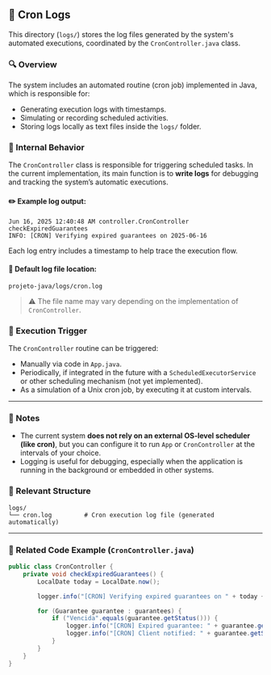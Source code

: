 ## 📑 Cron Logs

This directory (`logs/`) stores the log files generated by the system's automated executions, coordinated by the `CronController.java` class.

### 🔍 Overview

The system includes an automated routine (cron job) implemented in Java, which is responsible for:

* Generating execution logs with timestamps.
* Simulating or recording scheduled activities.
* Storing logs locally as text files inside the `logs/` folder.

### 🧠 Internal Behavior

The `CronController` class is responsible for triggering scheduled tasks. In the current implementation, its main function is to **write logs** for debugging and tracking the system’s automatic executions.

#### ✏️ Example log output:

```log
Jun 16, 2025 12:40:48 AM controller.CronController checkExpiredGuarantees
INFO: [CRON] Verifying expired guarantees on 2025-06-16
```

Each log entry includes a timestamp to help trace the execution flow.

#### 📄 Default log file location:

```
projeto-java/logs/cron.log
```

> ⚠️ The file name may vary depending on the implementation of `CronController`.

### 🔁 Execution Trigger

The `CronController` routine can be triggered:

* Manually via code in `App.java`.
* Periodically, if integrated in the future with a `ScheduledExecutorService` or other scheduling mechanism (not yet implemented).
* As a simulation of a Unix cron job, by executing it at custom intervals.

---

### 📌 Notes

* The current system **does not rely on an external OS-level scheduler (like cron)**, but you can configure it to run `App` or `CronController` at the intervals of your choice.
* Logging is useful for debugging, especially when the application is running in the background or embedded in other systems.

### 📁 Relevant Structure

```
logs/
└── cron.log         # Cron execution log file (generated automatically)
```

---

### 🧪 Related Code Example (`CronController.java`)

```java
public class CronController {
    private void checkExpiredGuarantees() {
        LocalDate today = LocalDate.now();

        logger.info("[CRON] Verifying expired guarantees on " + today + "\n");

        for (Guarantee guarantee : guarantees) {
            if ("Vencida".equals(guarantee.getStatus())) {
                logger.info("[CRON] Expired guarantee: " + guarantee.getService().getDefect() + " - Expired on: " + guarantee.getFormatedEnd() + "\n");
                logger.info("[CRON] Client notified: " + guarantee.getService().getClient().getEmail() + "\n");
            }
        }
    }
}
```